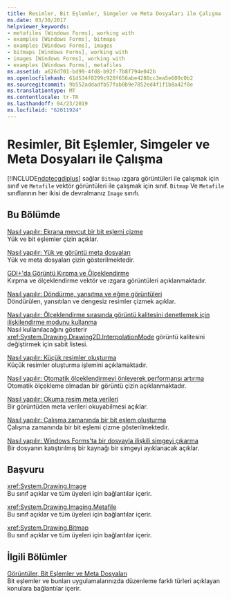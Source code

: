 ```yaml
---
title: Resimler, Bit Eşlemler, Simgeler ve Meta Dosyaları ile Çalışma
ms.date: 03/30/2017
helpviewer_keywords:
- metafiles [Windows Forms], working with
- examples [Windows Forms], bitmaps
- examples [Windows Forms], images
- bitmaps [Windows Forms], working with
- images [Windows Forms], working with
- examples [Windows Forms], metafiles
ms.assetid: a626d701-bd99-4fd8-b92f-7b8f794e042b
ms.openlocfilehash: 61d534f8299c920f656abe4280cc3ea5e609c0b2
ms.sourcegitcommit: 9b552addadfb57fab0b9e7852ed4f1f1b8a42f8e
ms.translationtype: MT
ms.contentlocale: tr-TR
ms.lasthandoff: 04/23/2019
ms.locfileid: "62011924"
---
```

# <a name="working-with-images-bitmaps-icons-and-metafiles"></a>Resimler, Bit Eşlemler, Simgeler ve Meta Dosyaları ile Çalışma
[!INCLUDE[ndptecgdiplus](../../../../includes/ndptecgdiplus-md.md)] sağlar `Bitmap` ızgara görüntüleri ile çalışmak için sınıf ve `Metafile` vektör görüntüleri ile çalışmak için sınıf. `Bitmap` Ve `Metafile` sınıflarının her ikisi de devralmanız `Image` sınıfı.  
  
## <a name="in-this-section"></a>Bu Bölümde  
 [Nasıl yapılır: Ekrana mevcut bir bit eşlemi çizme](how-to-draw-an-existing-bitmap-to-the-screen.md)  
 Yük ve bit eşlemler çizin açıklar.  
  
 [Nasıl yapılır: Yük ve görüntü meta dosyaları](how-to-load-and-display-metafiles.md)  
 Yük ve meta dosyaları çizin gösterilmektedir.  
  
 [GDI+'da Görüntü Kırpma ve Ölçeklendirme](cropping-and-scaling-images-in-gdi.md)  
 Kırpma ve ölçeklendirme vektör ve ızgara görüntüleri açıklanmaktadır.  
  
 [Nasıl yapılır: Döndürme, yansıtma ve eğme görüntüleri](how-to-rotate-reflect-and-skew-images.md)  
 Döndürülen, yansıtılan ve dengesiz resimler çizmek açıklar.  
  
 [Nasıl yapılır: Ölçeklendirme sırasında görüntü kalitesini denetlemek için ilişkilendirme modunu kullanma](how-to-use-interpolation-mode-to-control-image-quality-during-scaling.md)  
 Nasıl kullanılacağını gösterir <xref:System.Drawing.Drawing2D.InterpolationMode> görüntü kalitesini değiştirmek için sabit listesi.  
  
 [Nasıl yapılır: Küçük resimler oluşturma](how-to-create-thumbnail-images.md)  
 Küçük resimler oluşturma işlemini açıklamaktadır.  
  
 [Nasıl yapılır: Otomatik ölçeklendirmeyi önleyerek performansı artırma](how-to-improve-performance-by-avoiding-automatic-scaling.md)  
 Otomatik ölçekleme olmadan bir görüntü çizin açıklanmaktadır.  
  
 [Nasıl yapılır: Okuma resim meta verileri](how-to-read-image-metadata.md)  
 Bir görüntüden meta verileri okuyabilmesi açıklar.  
  
 [Nasıl yapılır: Çalışma zamanında bir bit eşlem oluşturma](how-to-create-a-bitmap-at-run-time.md)  
 Çalışma zamanında bir bit eşlemi çizme gösterilmektedir.  
  
 [Nasıl yapılır: Windows Forms'ta bir dosyayla ilişkili simgeyi çıkarma](how-to-extract-the-icon-associated-with-a-file-in-windows-forms.md)  
 Bir dosyanın katıştırılmış bir kaynağı bir simgeyi ayıklanacak açıklar.  
  
## <a name="reference"></a>Başvuru  
 <xref:System.Drawing.Image>  
 Bu sınıf açıklar ve tüm üyeleri için bağlantılar içerir.  
  
 <xref:System.Drawing.Imaging.Metafile>  
 Bu sınıf açıklar ve tüm üyeleri için bağlantılar içerir.  
  
 <xref:System.Drawing.Bitmap>  
 Bu sınıf açıklar ve tüm üyeleri için bağlantılar içerir.  
  
## <a name="related-sections"></a>İlgili Bölümler  
 [Görüntüler, Bit Eşlemler ve Meta Dosyaları](images-bitmaps-and-metafiles.md)  
 Bit eşlemler ve bunları uygulamalarınızda düzenleme farklı türleri açıklayan konulara bağlantılar içerir.

